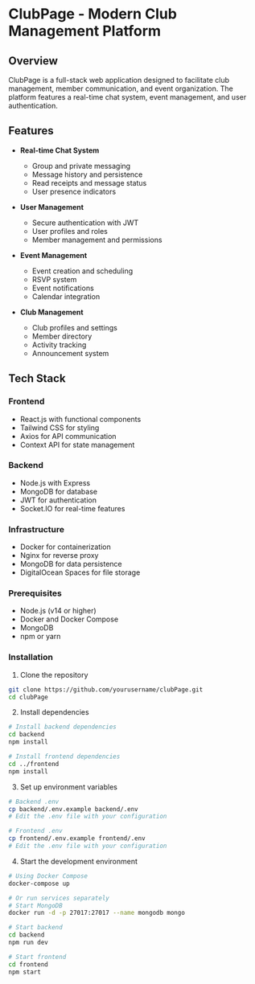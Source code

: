 # ClubPage - Modern Club Management Platform

## Overview
ClubPage is a full-stack web application designed to facilitate club management, member communication, and event organization. The platform features a real-time chat system, event management, and user authentication.

## Features
- **Real-time Chat System**
  - Group and private messaging
  - Message history and persistence
  - Read receipts and message status
  - User presence indicators

- **User Management**
  - Secure authentication with JWT
  - User profiles and roles
  - Member management and permissions

- **Event Management**
  - Event creation and scheduling
  - RSVP system
  - Event notifications
  - Calendar integration

- **Club Management**
  - Club profiles and settings
  - Member directory
  - Activity tracking
  - Announcement system

## Tech Stack
### Frontend
- React.js with functional components
- Tailwind CSS for styling
- Axios for API communication
- Context API for state management

### Backend
- Node.js with Express
- MongoDB for database
- JWT for authentication
- Socket.IO for real-time features

### Infrastructure
- Docker for containerization
- Nginx for reverse proxy
- MongoDB for data persistence
- DigitalOcean Spaces for file storage

### Prerequisites
- Node.js (v14 or higher)
- Docker and Docker Compose
- MongoDB
- npm or yarn

### Installation
1. Clone the repository
```bash
git clone https://github.com/yourusername/clubPage.git
cd clubPage
```

2. Install dependencies
```bash
# Install backend dependencies
cd backend
npm install

# Install frontend dependencies
cd ../frontend
npm install
```

3. Set up environment variables
```bash
# Backend .env
cp backend/.env.example backend/.env
# Edit the .env file with your configuration

# Frontend .env
cp frontend/.env.example frontend/.env
# Edit the .env file with your configuration
```

4. Start the development environment
```bash
# Using Docker Compose
docker-compose up

# Or run services separately
# Start MongoDB
docker run -d -p 27017:27017 --name mongodb mongo

# Start backend
cd backend
npm run dev

# Start frontend
cd frontend
npm start
```
